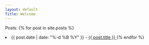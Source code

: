```yaml
---
layout: default
Title: Welcome
---
```

<ul>

</ul>

Posts:
{% for post in site.posts %}
<li>
    {{ post.date | date: "%-d %B %Y" }} - 
      <a href="{{ site.path }}{{ post.url }}">
        {{ post.title }}
      </a>
{% endfor %}

